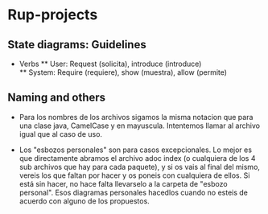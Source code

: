# Rup-projects

## State diagrams: Guidelines
* Verbs
** User: Request (solicita), introduce (introduce)  
** System: Require (requiere), show (muestra), allow (permite)

## Naming and others
* Para los nombres de los archivos sigamos la misma notacion que para una clase java, CamelCase y en mayuscula. Intentemos llamar al archivo igual que al caso de uso.

* Los "esbozos personales" son para casos excepcionales. Lo mejor es que directamente abramos el archivo adoc index (o cualquiera de los 4 sub archivos que hay para cada paquete), y si os vais al final del mismo, vereis los que faltan por hacer y os poneis con cualquiera de ellos. Si está sin hacer, no hace falta llevarselo a la carpeta de "esbozo personal". Esos diagramas personales hacedlos cuando no esteis de acuerdo con alguno de los propuestos. 

